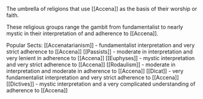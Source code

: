The umbrella of religions that use [[Accena]] as the basis of their worship or faith.

These religious groups range the gambit from fundamentalist to nearly mystic in their interpretation of and adherence to [[Accena]].

Popular Sects:
	[[Accenatarianism]] - fundamentalist interpretation and very strict adherence to [[Accena]]
	[[Passists]] - moderate in interpretation and very lenient in adherence to [[Accena]]
	[[Euphyses]] - mystic interpretation and very strict adherence to [[Accena]]
	[[Rodaulism]] - moderate in interpretation and moderate in adherence to [[Accena]]
	[[Dicat]] - very fundamentalist interpretation and very strict adherence to [[Accena]]
	[[Dictives]] - mystic interpretation and a very complicated understanding of adherence to [[Accena]]
